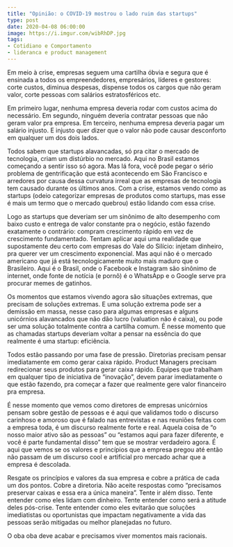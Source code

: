 ```yaml
---
title: "Opinião: o COVID-19 mostrou o lado ruim das startups"
type: post
date: 2020-04-08 06:00:00
image: https://i.imgur.com/wibRhDP.jpg
tags:
- Cotidiano e Comportamento
- lideranca e product management
---
```


Em meio à crise, empresas seguem uma cartilha óbvia e segura que é ensinada a todos os empreendedores, empresários, líderes e gestores: corte custos, diminua despesas, dispense todos os cargos que não geram valor, corte pessoas com salários estratosféricos etc.

Em primeiro lugar, nenhuma empresa deveria rodar com custos acima do necessário. Em segundo, ninguém deveria contratar pessoas que não geram valor pra empresa. Em terceiro, nenhuma empresa deveria pagar um salário injusto. E injusto quer dizer que o valor não pode causar desconforto em qualquer um dos dois lados. 

Todos sabem que startups alavancadas, só pra citar o mercado de tecnologia, criam um distúrbio no mercado. Aqui no Brasil estamos começando a sentir isso só agora. Mas lá fora, você pode pegar o sério problema de gentrificação que está acontecendo em São Francisco e arredores por causa dessa curvatura irreal que as empresas de tecnologia tem causado durante os últimos anos. Com a crise, estamos vendo como as startups (odeio categorizar empresas de produtos como startups, mas esse é mais um termo que o mercado quebrou) estão lidando com essa crise. 

Logo as startups que deveriam ser um sinônimo de alto desempenho com baixo custo e entrega de valor constante pra o negócio, estão fazendo exatamente o contrário: compram crescimento rápido em vez de crescimento fundamentado. Tentam aplicar aqui uma realidade que supostamente deu certo com empresas do Vale do Silício: injetam dinheiro, pra querer ver um crescimento exponencial. Mas aqui não é o mercado americano que já está tecnologicamente muito mais maduro que o Brasileiro. Aqui é o Brasil, onde o Facebook e Instagram são sinônimo de internet, onde fonte de notícia (e pornô) é o WhatsApp e o Google serve pra procurar memes de gatinhos.

Os momentos que estamos vivendo agora são situações extremas, que precisam de soluções extremas. E uma solução extrema pode ser a demissão em massa, nesse caso para algumas empresas e alguns unicórnios alavancados que não dão lucro (valuation não é caixa), ou pode ser uma solução totalmente contra a cartilha comum. É nesse momento que as chamadas startups deveriam voltar a pensar na essência do que realmente é uma startup: eficiência.

Todos estão passando por uma fase de pressão. Diretorias precisam pensar imediatamente em como gerar caixa rápido. Product Managers precisam redirecionar seus produtos para gerar caixa rápido. Equipes que trabalham em qualquer tipo de iniciativa de “inovação”, devem parar imediatamente o que estão fazendo, pra começar a fazer que realmente gere valor financeiro pra empresa.

É nesse momento que vemos como diretores de empresas unicórnios pensam sobre gestão de pessoas e é aqui que validamos todo o discurso carinhoso e amoroso que é falado nas entrevistas e nas reuniões feitas com a empresa toda, é um discurso realmente forte e real. Aquela coisa de “o nosso maior ativo são as pessoas” ou “estamos aqui para fazer diferente, e você é parte fundamental disso” tem que se mostrar verdadeiro agora. É aqui que vemos se os valores e princípios que a empresa pregou até então não passam de um discurso cool e artificial pro mercado achar que a empresa é descolada.

Resgate os princípios e valores da sua empresa e cobre a prática de cada um dos pontos. Cobre a diretoria. Não aceite respostas como “precisamos preservar caixas e essa era a única maneira”. Tente ir além disso. Tente entender como eles lidam com dinheiro. Tente entender como será a atitude deles pós-crise. Tente entender como eles evitarão que soluções imediatistas ou oportunistas que impactam negativamente a vida das pessoas serão mitigadas ou melhor planejadas no futuro. 

O oba oba deve acabar e precisamos viver momentos mais racionais.